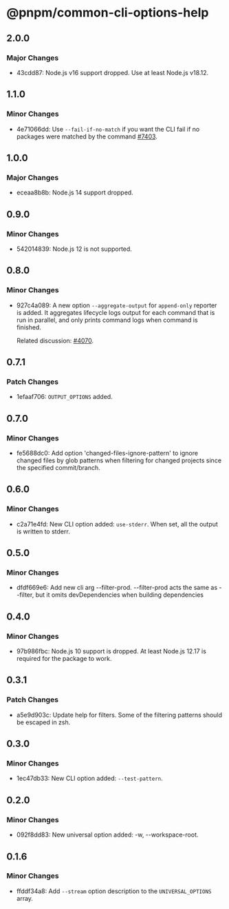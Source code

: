 # @pnpm/common-cli-options-help

## 2.0.0

### Major Changes

- 43cdd87: Node.js v16 support dropped. Use at least Node.js v18.12.

## 1.1.0

### Minor Changes

- 4e71066dd: Use `--fail-if-no-match` if you want the CLI fail if no packages were matched by the command [#7403](https://github.com/pnpm/pnpm/issues/7403).

## 1.0.0

### Major Changes

- eceaa8b8b: Node.js 14 support dropped.

## 0.9.0

### Minor Changes

- 542014839: Node.js 12 is not supported.

## 0.8.0

### Minor Changes

- 927c4a089: A new option `--aggregate-output` for `append-only` reporter is added. It aggregates lifecycle logs output for each command that is run in parallel, and only prints command logs when command is finished.

  Related discussion: [#4070](https://github.com/pnpm/pnpm/discussions/4070).

## 0.7.1

### Patch Changes

- 1efaaf706: `OUTPUT_OPTIONS` added.

## 0.7.0

### Minor Changes

- fe5688dc0: Add option 'changed-files-ignore-pattern' to ignore changed files by glob patterns when filtering for changed projects since the specified commit/branch.

## 0.6.0

### Minor Changes

- c2a71e4fd: New CLI option added: `use-stderr`. When set, all the output is written to stderr.

## 0.5.0

### Minor Changes

- dfdf669e6: Add new cli arg --filter-prod. --filter-prod acts the same as --filter, but it omits devDependencies when building dependencies

## 0.4.0

### Minor Changes

- 97b986fbc: Node.js 10 support is dropped. At least Node.js 12.17 is required for the package to work.

## 0.3.1

### Patch Changes

- a5e9d903c: Update help for filters. Some of the filtering patterns should be escaped in zsh.

## 0.3.0

### Minor Changes

- 1ec47db33: New CLI option added: `--test-pattern`.

## 0.2.0

### Minor Changes

- 092f8dd83: New universal option added: -w, --workspace-root.

## 0.1.6

### Minor Changes

- ffddf34a8: Add `--stream` option description to the `UNIVERSAL_OPTIONS` array.
